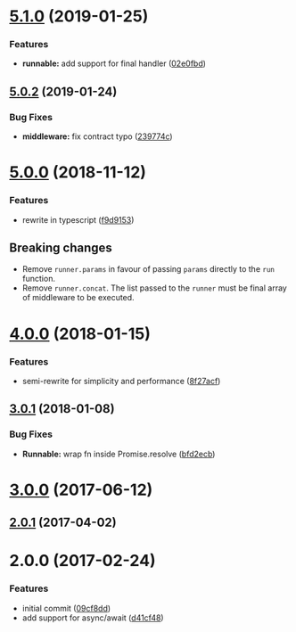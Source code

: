 <a name="5.1.0"></a>
# [5.1.0](https://github.com/poppinss/co-compose/compare/5.0.2...5.1.0) (2019-01-25)


### Features

* **runnable:** add support for final handler ([02e0fbd](https://github.com/poppinss/co-compose/commit/02e0fbd))



<a name="5.0.2"></a>
## [5.0.2](https://github.com/poppinss/co-compose/compare/5.0.1...5.0.2) (2019-01-24)


### Bug Fixes

* **middleware:** fix contract typo ([239774c](https://github.com/poppinss/co-compose/commit/239774c))



<a name="5.0.0"></a>
# [5.0.0](https://github.com/poppinss/co-compose/compare/v4.0.0...v5.0.0) (2018-11-12)


### Features

* rewrite in typescript ([f9d9153](https://github.com/poppinss/co-compose/commit/f9d9153))

## Breaking changes

* Remove `runner.params` in favour of passing `params` directly to the `run` function.
* Remove `runner.concat`. The list passed to the `runner` must be final array of middleware to be executed.

<a name="4.0.0"></a>
# [4.0.0](https://github.com/poppinss/co-compose/compare/v3.0.1...v4.0.0) (2018-01-15)


### Features

* semi-rewrite for simplicity and performance ([8f27acf](https://github.com/poppinss/co-compose/commit/8f27acf))



<a name="3.0.1"></a>
## [3.0.1](https://github.com/poppinss/co-compose/compare/v3.0.0...v3.0.1) (2018-01-08)


### Bug Fixes

* **Runnable:** wrap fn inside Promise.resolve ([bfd2ecb](https://github.com/poppinss/co-compose/commit/bfd2ecb))



<a name="3.0.0"></a>
# [3.0.0](https://github.com/poppinss/co-compose/compare/v2.0.1...v3.0.0) (2017-06-12)



<a name="2.0.1"></a>
## [2.0.1](https://github.com/poppinss/co-compose/compare/v2.0.0...v2.0.1) (2017-04-02)



<a name="2.0.0"></a>
# 2.0.0 (2017-02-24)


### Features

* initial commit ([09cf8dd](https://github.com/poppinss/co-compose/commit/09cf8dd))
* add support for async/await ([d41cf48](https://github.com/poppinss/co-compose/commit/d41cf48))

